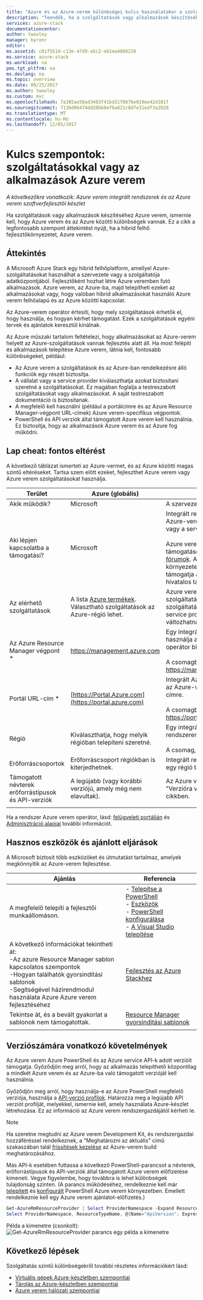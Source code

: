 ```yaml
---
title: "Azure és az Azure-verem különbségei kulcs használatakor a szolgáltatások és alkalmazások készítéséhez |} Microsoft Docs"
description: "Teendők, ha a szolgáltatások vagy alkalmazások készítéséhez Azure verem."
services: azure-stack
documentationcenter: 
author: twooley
manager: byronr
editor: 
ms.assetid: c81f551d-c13e-47d9-a5c2-eb1ea4806228
ms.service: azure-stack
ms.workload: na
pms.tgt_pltfrm: na
ms.devlang: na
ms.topic: overview
ms.date: 09/25/2017
ms.author: twooley
ms.custom: mvc
ms.openlocfilehash: 7a385ae50ad3403f41bd31f0676e019ee42d181f
ms.sourcegitcommit: 7136d06474dd20bb8ef6a821c8d7e31edf3a2820
ms.translationtype: MT
ms.contentlocale: hu-HU
ms.lasthandoff: 12/05/2017
---
```

# <a name="key-considerations-using-services-or-building-apps-for-azure-stack"></a>Kulcs szempontok: szolgáltatásokkal vagy az alkalmazások Azure verem

*A következőkre vonatkozik: Azure verem integrált rendszerek és az Azure verem szoftverfejlesztői készlet*

Ha szolgáltatások vagy alkalmazások készítéséhez Azure verem, ismernie kell, hogy Azure verem és az Azure közötti különbségek vannak. Ez a cikk a legfontosabb szempont áttekintést nyújt, ha a hibrid felhő fejlesztőkörnyezetet, Azure verem.

## <a name="overview"></a>Áttekintés

A Microsoft Azure Stack egy hibrid felhőplatform, amellyel Azure-szolgáltatásokat használhat a szervezete vagy a szolgáltatója adatközpontjából. Fejlesztőként hozhat létre Azure veremben futó alkalmazások. Azure verem, az Azure-ba, majd telepítheti ezeket az alkalmazásokat vagy, hogy valóban hibrid alkalmazásokat használó Azure verem felhőalapú és az Azure közötti kapcsolat.

Az Azure-verem operátor értesíti, hogy mely szolgáltatások érhetők el, hogy használja, és hogyan kérhet támogatást. Ezek a szolgáltatások egyéni tervek és ajánlatok keresztül kínálnak.

Az Azure műszaki tartalom feltételezi, hogy alkalmazásokat az Azure-verem helyett az Azure-szolgáltatások vannak fejlesztés alatt áll. Ha most felépíti és alkalmazások telepítése Azure verem, látnia kell, fontosabb különbségeket, például:

* Az Azure verem a szolgáltatások és az Azure-ban rendelkezésre álló funkciók egy részét biztosítja.
* A vállalat vagy a service provider kiválaszthatja azokat biztosítani szeretné a szolgáltatásokat. Ez magában foglalja a testreszabott szolgáltatásokat vagy alkalmazásokat. A saját testreszabott dokumentáció is biztosítanak.
* A megfelelő kell használni (például a portálcímre és az Azure Resource Manager-végpont URL-címek) Azure verem-specifikus végpontok.
* PowerShell és API verziók által támogatott Azure verem kell használnia. Ez biztosítja, hogy az alkalmazások Azure verem és az Azure fog működni.

## <a name="cheat-sheet-high-level-differences"></a>Lap cheat: fontos eltérést

A következő táblázat ismerteti az Azure-vermet, és az Azure közötti magas szintű eltéréseket. Tartsa szem előtt ezeket, fejleszthet Azure verem vagy Azure verem szolgáltatásokat használja.

| Terület | Azure (globális) | Azure Stack |
| -------- | ------------- | ----------|
| Akik működik? | Microsoft | A szervezet vagy szolgáltatás szolgáltatónál.|
| Aki lépjen kapcsolatba a támogatási? | Microsoft | Integrált rendszer lépjen kapcsolatba az Azure-verem operátor (ennek a szervezet vagy a service provider) támogatásához.<br><br>Azure verem szoftverfejlesztői készlet támogatásért látogasson el a [Microsoft fórumok](https://social.msdn.microsoft.com/Forums/home?forum=azurestack). A csomag egy kiértékelési környezete, mert nincs érhető el a Microsoft támogatja a szolgáltatások Ügyféltámogatási hivatalos támogatás.
| Az elérhető szolgáltatások | A lista [Azure termékek](https://azure.microsoft.com/services/?b=17.04b). Választható szolgáltatások az Azure-régió lehet. | Azure verem támogatja az Azure-szolgáltatások egy részét. Tényleges szolgáltatások választja a szervezet vagy a service provider kínálnak alapján változhatnak.
| Az Azure Resource Manager végpont * | https://management.azure.com | Egy integrált Azure verem rendszer esetén használja a végpontot, az Azure-verem operátor biztosított.<br><br>A csomagban található, használja: https://management.local.azurestack.external
| Portál URL-cím * | [https://Portal.Azure.com](https://portal.azure.com) | Integrált Azure verem rendszert nyissa meg az Azure-verem operátor megadott URL-címre.<br><br>A csomagban található, használja: https://portal.local.azurestack.external
| Régió | Kiválaszthatja, hogy melyik régióban telepíteni szeretné. | Egy integrált Azure verem rendszer a rendszeren elérhető régiót kell használnia.<br><br>A csomag, a régiót mindig lesz **helyi**.
| Erőforráscsoportok | Erőforráscsoport régiókban is kiterjedhetnek. | Integrált rendszerek és a csomag nincs csak egy régió tartozik.
|Támogatott névterek erőforrástípusok és API-verziók | A legújabb (vagy korábbi verziójú, amely még nem elavultak). | Az Azure verem adott verzióit támogatja. Az "Verzióra vonatkozó követelmények" című cikkben.
| | |

Ha a rendszer Azure verem operátor, lásd: [felügyeleti portálján](../azure-stack-manage-portals.md) és [Adminisztráció alapjai](../azure-stack-manage-basics.md) további információt.

## <a name="helpful-tools-and-best-practices"></a>Hasznos eszközök és ajánlott eljárások
 
 A Microsoft biztosít több eszközöket és útmutatást tartalmaz, amelyek megkönnyítik az Azure-verem fejlesztése.

| Ajánlás | Referencia | 
| -------- | ------------- | 
| A megfelelő telepíti a fejlesztői munkaállomáson. | - [Telepítse a PowerShell](azure-stack-powershell-install.md)<br>- [Eszközök](azure-stack-powershell-download.md)<br>- [PowerShell konfigurálása](azure-stack-powershell-configure-user.md)<br>- [A Visual Studio telepítése](azure-stack-install-visual-studio.md) 
| A következő információkat tekintheti át:<br>-Az azure Resource Manager sablon kapcsolatos szempontok<br>-Hogyan találhatók gyorsindítási sablonok<br>-Segítségével házirendmodul használata Azure Azure verem fejlesztéséhez | [Fejlesztés az Azure Stackhez](azure-stack-developer.md) | 
| Tekintse át, és a bevált gyakorlat a sablonok nem támogatottak. | [Resource Manager gyorsindítási sablonok](https://github.com/Azure/azure-quickstart-templates/blob/master/1-CONTRIBUTION-GUIDE/best-practices.md#best-practices)
| | |

## <a name="version-requirements"></a>Verziószámára vonatkozó követelmények

Az Azure verem Azure PowerShell és az Azure service API-k adott verzióit támogatja. Győződjön meg arról, hogy az alkalmazás telepíthető központilag a mindkét Azure verem és az Azure-ba való támogatott verzióját kell használnia.

Győződjön meg arról, hogy használja-e az Azure PowerShell megfelelő verziója, használja a [API-verzió profilok](azure-stack-version-profiles.md). Határozza meg a legújabb API verziót profilját, melyekkel, ismernie kell, amely használata Azure-készlet létrehozása. Ez az információ az Azure verem rendszergazdájától kérheti le.

>[!NOTE]
 Ha szeretne megtudni az Azure verem Development Kit, és rendszergazdai hozzáféréssel rendelkeznek, a "Meghatározni az aktuális" című szakaszában talál [frissítések kezelése](https://docs.microsoft.com/azure/azure-stack/azure-stack-updates#determine-the-current-version) az Azure-verem build meghatározásához.

Más API-k esetében futtassa a következő PowerShell-parancsot a névterek, erőforrástípusok és API-verziók által támogatott Azure verem előfizetése kimeneti. Vegye figyelembe, hogy továbbra is lehet különbségek tulajdonság szinten. (A parancs működéséhez, rendelkeznie kell már [telepített](azure-stack-powershell-install.md) és [konfigurált](azure-stack-powershell-configure-user.md) PowerShell Azure verem környezetben. Emellett rendelkeznie kell egy Azure verem ajánlatot-előfizetés.)

 ```powershell
Get-AzureRmResourceProvider | Select ProviderNamespace -Expand ResourceTypes | Select * -Expand ApiVersions | `
Select ProviderNamespace, ResourceTypeName, @{Name="ApiVersion"; Expression={$_}} 
```

Példa a kimenetre (csonkolt): ![Get-AzureRmResourceProvider parancs egy példa a kimenetre](media/azure-stack-considerations/image1.png)
 
## <a name="next-steps"></a>Következő lépések

Szolgáltatás szintű különbségekről további részletes információkért lásd:

* [Virtuális gépek Azure-készletben szempontjai](azure-stack-vm-considerations.md)
* [Tárolás az Azure-készletben szempontjai](azure-stack-acs-differences.md)
* [Azure verem hálózati szempontjai](azure-stack-network-differences.md)
